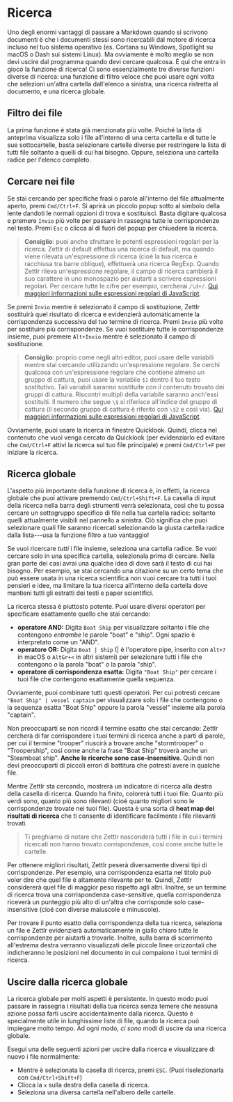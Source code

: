 # Ricerca

Uno degli enormi vantaggi di passare a Markdown quando si scrivono documenti è che i documenti stessi sono ricercabili dal motore di ricerca incluso nel tuo sistema operativo (es. Cortana su Windows, Spotlight su macOS o Dash sui sistemi Linux). Ma ovviamente è molto meglio se non devi uscire dal programma quando devi cercare qualcosa. É qui che entra in gioco la funzione di ricerca! Ci sono essenzialmente tre diverse funzioni diverse di ricerca: una funzione di filtro veloce che puoi usare ogni volta che selezioni un'altra cartella dall'elenco a sinistra, una ricerca ristretta al documento, e una ricerca globale.

## Filtro dei file

La prima funzione è stata già menzionata più volte. Poiché la lista di anteprima visualizza solo i file all'interno di una certa cartella e di tutte le sue sottocartelle, basta selezionare cartelle diverse per restringere la lista di tutti file soltanto a quelli di cui hai bisogno. Oppure, seleziona una cartella radice per l'elenco completo.

## Cercare nei file

Se stai cercando per specifiche frasi o parole all'interno del file attualmente aperto, premi `Cmd/Ctrl+F`. Si aprirà un piccolo popup sotto al simbolo della lente dandoti le normali opzioni di trova e sostituisci. Basta digitare qualcosa e premere `Invio` più volte per passare in rassegna tutte le corrispondenze nel testo. Premi `Esc` o clicca al di fuori del popup per chiuedere la ricerca.

> **Consiglio**: puoi anche sfruttare le potenti espressioni regolari per la ricerca. Zettlr di default effettua una ricerca di default, ma quando viene rilevata un'espressione di ricerca (cioé la tua ricerca è racchiusa tra barre oblique), effettuerà una ricerca RegExp. Quando Zettlr rileva un'espressione regolare, il campo di ricerca cambierà il suo carattere in uno monospazio per aiutarti a scrivere espressioni regolari. Per cercare tutte le cifre per esempio, cercherai `/\d+/`. [Qui maggiori informazioni sulle espressioni regolari di JavaScript](https://codeburst.io/javascript-learn-regular-expressions-for-beginners-bb6107015d91).

Se premi `Invio` mentre è selezionato il campo di sostituzione, Zettlr sostituirà quel risultato di ricerca e evidenzierà automaticamente la corrispondenza successiva del tuo termine di ricerca. Premi `Invio` più volte per sostituire più corrispondenze. Se vuoi sostituire tutte le corrispondenze insieme, puoi premere `Alt+Invio` mentre è selezionato il campo di sostituzione.

> **Consiglio**: proprio come negli altri editor, puoi usare delle variabili mentre stai cercando utilizzando un'espressione regolare. Se cerchi qualcosa con un'espressione regolare che contiene almeno un gruppo di cattura, puoi usare la variabile `$1` dentro il tuo testo sostitutivo. Tali variabili saranno sostituite con il contenuto trovato dei gruppi di cattura. Riscontri multipli della variabile saranno anch'essi sostituiti. Il numero che segue `\$` si riferisce all'indice del gruppo di cattura (il secondo gruppo di cattura è riferito con `\$2` e così via). [Qui maggiori informazioni sulle espressioni regolari di JavaScript](https://codeburst.io/javascript-learn-regular-expressions-for-beginners-bb6107015d91).

Ovviamente, puoi usare la ricerca in finestre Quicklook. Quindi, clicca nel contenuto che vuoi venga cercato da Quicklook (per evidenziarlo ed evitare che `Cmd/Ctrl+F` attivi la ricerca sul tuo file principale) e premi `Cmd/Ctrl+F` per iniziare la ricerca.

## Ricerca globale

L'aspetto più importante della funzione di ricerca è, in effetti, la ricerca globale che puoi attivare premendo `Cmd/Ctrl+Shift+F`. La casella di input della ricerca nella barra degli strumenti verrà selezionata, così che tu possa cercare un sottogruppo specifico di file nella tua cartella radice: soltanto quelli attualmente visibili nel pannello a sinistra. Ciò significa che puoi selezionare quali file saranno ricercati selezionando la giusta cartella radice dalla lista---usa la funzione filtro a tuo vantaggio!

Se vuoi ricercare _tutti_ i file insieme, seleziona una cartella radice. Se vuoi cercare solo in una specifica cartella, selezionala prima di cercare. Nella gran parte dei casi avrai una qualche idea di dove sarà il testo di cui hai bisogno. Per esempio, se stai cercando una citazione su un certo tema che può essere usata in una ricerca scientifica non vuoi cercare tra tutti i tuoi pensieri e idee, ma limitare la tua ricerca all'interno della cartella dove mantieni tutti gli estratti dei testi e paper scientifici.

La ricerca stessa è piuttosto potente. Puoi usare diversi operatori per specificare esattamente quello che stai cercando:

* **operatore AND:** Digita `Boat Ship` per visualizzare soltanto i file che contengono _entrambe_ le parole "boat" e "ship". Ogni spazio è interpretato come un "AND".
* **operatore OR:** Digita `Boat | Ship` (| è l'operatore pipe, inserito con `Alt+7` in macOS o `AltGr+<` in altri sistemi) per selezionare tutti i file che contengono _o_ la parola "boat" _o_ la parola "ship".
* **operatore di corrispondenza esatta:** Digita `"Boat Ship"` per cercare i tuoi file che contengono esattamente quella sequenza.

Ovviamente, puoi combinare tutti questi operatori. Per cui potresti cercare `"Boat Ship" | vessel captain` per visualizzare solo i file che contengono o la sequenza esatta "Boat Ship" oppure la parola "vessel" insieme alla parola "captain".

Non preoccuparti se non ricordi il termine esatto che stai cercando: Zettlr cercherà di far corrispondere i tuoi termini di ricerca anche a parti di parole, per cui il termine "trooper" riuscirà a trovare anche "stormtrooper" o "Troopership", così come anche la frase "Boat Ship" troverà anche un "Steamboat ship". **Anche le ricerche sono case-insensitive**. Quindi non devi preoccuparti di piccoli errori di battitura che potresti avere in qualche file.

Mentre Zettlr sta cercando, mostrerà un indicatore di ricerca alla destra della casella di ricerca. Quando ha finito, colorerà tutti i tuoi file. Quanto più verdi sono, quanto più sono rilevanti (cioé quanto migliori sono le corrispondenze trovate nei tuoi file). Questa è una sorta di **heat map dei risultati di ricerca** che ti consente di identificare facilmente i file rilevanti trovati.

> Ti preghiamo di notare che Zettlr nasconderà tutti i file in cui i termini ricercati non hanno trovato corrispondenze, così come anche tutte le cartelle.

Per ottenere migliori risultati, Zettlr peserà diversamente diversi tipi di corrispondenze. Per esempio, una corrispondenza esatta nel titolo può voler dire che quel file è altamente rilevante per te. Quindi, Zettlr considererà quel file di maggior peso rispetto agli altri. Inoltre, se un termine di ricerca trova una corrispondenza case-sensitive, quella corrispondenza riceverà un punteggio più alto di un'altra che corrisponde solo case-insensitive (cioé con diverse maiuscole e minuscole).

Per trovare il punto esatto della corrispondenza della tua ricerca, seleziona un file e Zettlr evidenzierà automaticamente in giallo chiaro tutte le corrispondenze per aiutarti a trovarle. Inoltre, sulla barra di scorrimento all'estrema destra verranno visualizzati delle piccole linee orizzontali che indicheranno le posizioni nel documento in cui compaiono i tuoi termini di ricerca.

## Uscire dalla ricerca globale

La ricerca globale per molti aspetti è persistente. In questo modo puoi passare in rassegna i risultati della tua ricerca senza temere che nessuna azione possa farti uscire accidentalmente dalla ricerca. Questo è specialmente utile in lunghissime liste di file, quando la ricerca può impiegare molto tempo. Ad ogni modo, _ci sono_ modi di uscire da una ricerca globale.

Esegui una delle seguenti azioni per uscire dalla ricerca e visualizzare di nuovo i file normalmente: 

* Mentre è selezionata la casella di ricerca, premi `ESC`. (Puoi riselezionarla con `Cmd/Ctrl+Shift+F`)
* Clicca la `x` sulla destra della casella di ricerca.
* Seleziona una diversa cartella nell'albero delle cartelle.
